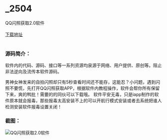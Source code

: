 # _2504
QQ闪照获取2.0软件
<br/></br>
[下载地址](https://www.uuid2.com/2504.html "下载地址")
<br/></br>
<h3>源码简介：</h3>
<p>软件内的代码、源码、接口等一系列资源均泉源于网络、用户提供、原创等。阻止非法逆向及流传本软件源码。<p>
<p>男神女神发来的自拍闪照却只有5秒查看时间还不能存，这能忍？小问题，遇到闪照不要慌，先打开QQ闪照获取APP，根据软件内教程操作，软件会帮你所有保留下来，爽的鸭批！需要的的同伙可以下载哦。
软件平安无毒，只是iapp制作的软件原本就会报毒，那些报毒太高安装不上的可以开航行模式安装或者去系统把谁人检测安装软件报毒设置关闭！<p>
<h3>截图：</h3>
<img src="https://www.uuid2.com/wp-content/uploads/img/202109/061ee64339.png" alt="QQ闪照获取2.0软件">
